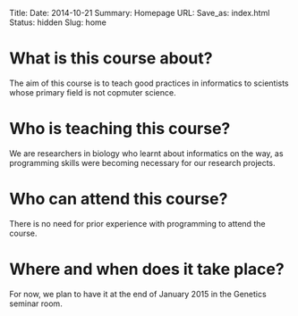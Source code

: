 Title: 
Date: 2014-10-21
Summary: Homepage
URL:
Save_as: index.html
Status: hidden
Slug: home

# What is this course about?

The aim of this course is to teach good practices in informatics to scientists
whose primary field is not copmuter science.

# Who is teaching this course?

We are researchers in biology who learnt about informatics on the way, as
programming skills were becoming necessary for our research projects.

# Who can attend this course?

There is no need for prior experience with programming to attend the course.

# Where and when does it take place?

For now, we plan to have it at the end of January 2015 in the Genetics seminar
room.
